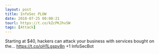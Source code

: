 ```yaml
---
layout: post
title: InfoSec PLOW
date: 2018-07-25 00:00:21
tourl: https://t.co/kZcPKJhvSW
tags: [Attack]
---
```

Starting at $40, hackers can attack your business with services bought on the...
https://t.co/oH1Lgspv8n
+1 InfoSecBot